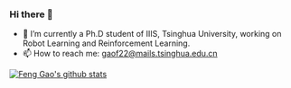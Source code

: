 ### Hi there 👋

<!--
**UltronAI/UltronAI** is a ✨ _special_ ✨ repository because its `README.md` (this file) appears on your GitHub profile.

Here are some ideas to get you started:

- 🔭 I’m currently working on Robotics and Reinforcement Learning
- 🌱 I’m currently learning ...
- 👯 I’m looking to collaborate on ...
- 🤔 I’m looking for help with ...
- 💬 Ask me about ...
- 📫 How to reach me: gaof22@mails.tsinghua.edu.cn
- 😄 Pronouns: ...
- ⚡ Fun fact: ...
-->

- 🔭 I’m currently a Ph.D student of IIIS, Tsinghua University, working on Robot Learning and Reinforcement Learning.
- 📫 How to reach me: gaof22@mails.tsinghua.edu.cn

[![Feng Gao's github stats](https://github-readme-stats.vercel.app/api?username=UltronAI)](https://github.com/anuraghazra/github-readme-stats)
